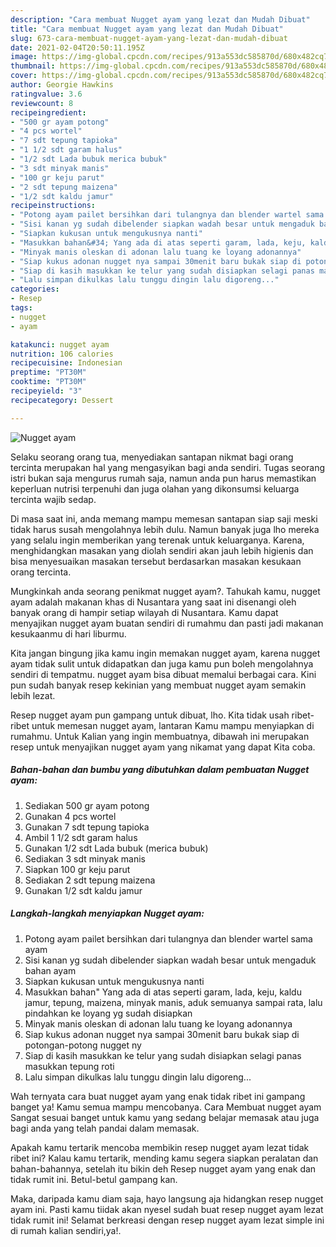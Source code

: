 ```yaml
---
description: "Cara membuat Nugget ayam yang lezat dan Mudah Dibuat"
title: "Cara membuat Nugget ayam yang lezat dan Mudah Dibuat"
slug: 673-cara-membuat-nugget-ayam-yang-lezat-dan-mudah-dibuat
date: 2021-02-04T20:50:11.195Z
image: https://img-global.cpcdn.com/recipes/913a553dc585870d/680x482cq70/nugget-ayam-foto-resep-utama.jpg
thumbnail: https://img-global.cpcdn.com/recipes/913a553dc585870d/680x482cq70/nugget-ayam-foto-resep-utama.jpg
cover: https://img-global.cpcdn.com/recipes/913a553dc585870d/680x482cq70/nugget-ayam-foto-resep-utama.jpg
author: Georgie Hawkins
ratingvalue: 3.6
reviewcount: 8
recipeingredient:
- "500 gr ayam potong"
- "4 pcs wortel"
- "7 sdt tepung tapioka"
- "1 1/2 sdt garam halus"
- "1/2 sdt Lada bubuk merica bubuk"
- "3 sdt minyak manis"
- "100 gr keju parut"
- "2 sdt tepung maizena"
- "1/2 sdt kaldu jamur"
recipeinstructions:
- "Potong ayam pailet bersihkan dari tulangnya dan blender wartel sama ayam"
- "Sisi kanan yg sudah dibelender siapkan wadah besar untuk mengaduk bahan ayam"
- "Siapkan kukusan untuk mengukusnya nanti"
- "Masukkan bahan&#34; Yang ada di atas seperti garam, lada, keju, kaldu jamur, tepung, maizena, minyak manis, aduk semuanya sampai rata, lalu pindahkan ke loyang yg sudah disiapkan"
- "Minyak manis oleskan di adonan lalu tuang ke loyang adonannya"
- "Siap kukus adonan nugget nya sampai 30menit baru bukak siap di potongan-potong nugget ny"
- "Siap di kasih masukkan ke telur yang sudah disiapkan selagi panas masukkan tepung roti"
- "Lalu simpan dikulkas lalu tunggu dingin lalu digoreng..."
categories:
- Resep
tags:
- nugget
- ayam

katakunci: nugget ayam 
nutrition: 106 calories
recipecuisine: Indonesian
preptime: "PT30M"
cooktime: "PT30M"
recipeyield: "3"
recipecategory: Dessert

---
```



![Nugget ayam](https://img-global.cpcdn.com/recipes/913a553dc585870d/680x482cq70/nugget-ayam-foto-resep-utama.jpg)

Selaku seorang orang tua, menyediakan santapan nikmat bagi orang tercinta merupakan hal yang mengasyikan bagi anda sendiri. Tugas seorang istri bukan saja mengurus rumah saja, namun anda pun harus memastikan keperluan nutrisi terpenuhi dan juga olahan yang dikonsumsi keluarga tercinta wajib sedap.

Di masa  saat ini, anda memang mampu memesan santapan siap saji meski tidak harus susah mengolahnya lebih dulu. Namun banyak juga lho mereka yang selalu ingin memberikan yang terenak untuk keluarganya. Karena, menghidangkan masakan yang diolah sendiri akan jauh lebih higienis dan bisa menyesuaikan masakan tersebut berdasarkan masakan kesukaan orang tercinta. 



Mungkinkah anda seorang penikmat nugget ayam?. Tahukah kamu, nugget ayam adalah makanan khas di Nusantara yang saat ini disenangi oleh banyak orang di hampir setiap wilayah di Nusantara. Kamu dapat menyajikan nugget ayam buatan sendiri di rumahmu dan pasti jadi makanan kesukaanmu di hari liburmu.

Kita jangan bingung jika kamu ingin memakan nugget ayam, karena nugget ayam tidak sulit untuk didapatkan dan juga kamu pun boleh mengolahnya sendiri di tempatmu. nugget ayam bisa dibuat memalui berbagai cara. Kini pun sudah banyak resep kekinian yang membuat nugget ayam semakin lebih lezat.

Resep nugget ayam pun gampang untuk dibuat, lho. Kita tidak usah ribet-ribet untuk memesan nugget ayam, lantaran Kamu mampu menyiapkan di rumahmu. Untuk Kalian yang ingin membuatnya, dibawah ini merupakan resep untuk menyajikan nugget ayam yang nikamat yang dapat Kita coba.

<!--inarticleads1-->

##### Bahan-bahan dan bumbu yang dibutuhkan dalam pembuatan Nugget ayam:

1. Sediakan 500 gr ayam potong
1. Gunakan 4 pcs wortel
1. Gunakan 7 sdt tepung tapioka
1. Ambil 1 1/2 sdt garam halus
1. Gunakan 1/2 sdt Lada bubuk (merica bubuk)
1. Sediakan 3 sdt minyak manis
1. Siapkan 100 gr keju parut
1. Sediakan 2 sdt tepung maizena
1. Gunakan 1/2 sdt kaldu jamur




<!--inarticleads2-->

##### Langkah-langkah menyiapkan Nugget ayam:

1. Potong ayam pailet bersihkan dari tulangnya dan blender wartel sama ayam
1. Sisi kanan yg sudah dibelender siapkan wadah besar untuk mengaduk bahan ayam
1. Siapkan kukusan untuk mengukusnya nanti
1. Masukkan bahan&#34; Yang ada di atas seperti garam, lada, keju, kaldu jamur, tepung, maizena, minyak manis, aduk semuanya sampai rata, lalu pindahkan ke loyang yg sudah disiapkan
1. Minyak manis oleskan di adonan lalu tuang ke loyang adonannya
1. Siap kukus adonan nugget nya sampai 30menit baru bukak siap di potongan-potong nugget ny
1. Siap di kasih masukkan ke telur yang sudah disiapkan selagi panas masukkan tepung roti
1. Lalu simpan dikulkas lalu tunggu dingin lalu digoreng...




Wah ternyata cara buat nugget ayam yang enak tidak ribet ini gampang banget ya! Kamu semua mampu mencobanya. Cara Membuat nugget ayam Sangat sesuai banget untuk kamu yang sedang belajar memasak atau juga bagi anda yang telah pandai dalam memasak.

Apakah kamu tertarik mencoba membikin resep nugget ayam lezat tidak ribet ini? Kalau kamu tertarik, mending kamu segera siapkan peralatan dan bahan-bahannya, setelah itu bikin deh Resep nugget ayam yang enak dan tidak rumit ini. Betul-betul gampang kan. 

Maka, daripada kamu diam saja, hayo langsung aja hidangkan resep nugget ayam ini. Pasti kamu tiidak akan nyesel sudah buat resep nugget ayam lezat tidak rumit ini! Selamat berkreasi dengan resep nugget ayam lezat simple ini di rumah kalian sendiri,ya!.

